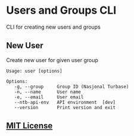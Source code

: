 # Users and Groups CLI

CLI for creating new users and groups

## New User

Create new user for given user group

```
Usage: user [options]

Options:
   -g, --group     Group ID (Nasjonal Turbase)
   -n, --name      User name
   -e, --email     User email
   --ntb-api-env   API environment  [dev]
   --version       Print version and exit
```

## [MIT License](https://github.com/Turistforeningen/gruppebruker-cli/blob/master/LICENSE)
